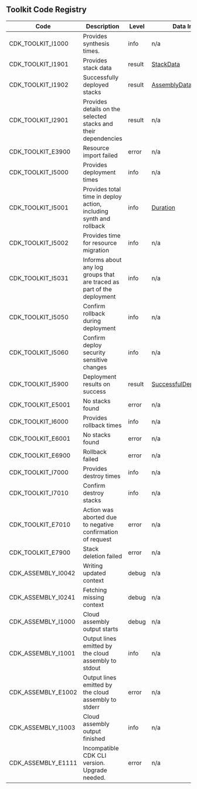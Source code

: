 ## Toolkit Code Registry

| Code | Description | Level | Data Interface |
|------|-------------|-------|----------------|
| CDK_TOOLKIT_I1000 | Provides synthesis times. | info | n/a |
| CDK_TOOLKIT_I1901 | Provides stack data | result | [StackData](https://docs.aws.amazon.com/cdk/api/toolkit-lib/interfaces/StackData.html) |
| CDK_TOOLKIT_I1902 | Successfully deployed stacks | result | [AssemblyData](https://docs.aws.amazon.com/cdk/api/toolkit-lib/interfaces/AssemblyData.html) |
| CDK_TOOLKIT_I2901 | Provides details on the selected stacks and their dependencies | result | n/a |
| CDK_TOOLKIT_E3900 | Resource import failed | error | n/a |
| CDK_TOOLKIT_I5000 | Provides deployment times | info | n/a |
| CDK_TOOLKIT_I5001 | Provides total time in deploy action, including synth and rollback | info | [Duration](https://docs.aws.amazon.com/cdk/api/toolkit-lib/interfaces/Duration.html) |
| CDK_TOOLKIT_I5002 | Provides time for resource migration | info | n/a |
| CDK_TOOLKIT_I5031 | Informs about any log groups that are traced as part of the deployment | info | n/a |
| CDK_TOOLKIT_I5050 | Confirm rollback during deployment | info | n/a |
| CDK_TOOLKIT_I5060 | Confirm deploy security sensitive changes | info | n/a |
| CDK_TOOLKIT_I5900 | Deployment results on success | result | [SuccessfulDeployStackResult](https://docs.aws.amazon.com/cdk/api/toolkit-lib/interfaces/SuccessfulDeployStackResult.html) |
| CDK_TOOLKIT_E5001 | No stacks found | error | n/a |
| CDK_TOOLKIT_I6000 | Provides rollback times | info | n/a |
| CDK_TOOLKIT_E6001 | No stacks found | error | n/a |
| CDK_TOOLKIT_E6900 | Rollback failed | error | n/a |
| CDK_TOOLKIT_I7000 | Provides destroy times | info | n/a |
| CDK_TOOLKIT_I7010 | Confirm destroy stacks | info | n/a |
| CDK_TOOLKIT_E7010 | Action was aborted due to negative confirmation of request | error | n/a |
| CDK_TOOLKIT_E7900 | Stack deletion failed | error | n/a |
| CDK_ASSEMBLY_I0042 | Writing updated context | debug | n/a |
| CDK_ASSEMBLY_I0241 | Fetching missing context | debug | n/a |
| CDK_ASSEMBLY_I1000 | Cloud assembly output starts | debug | n/a |
| CDK_ASSEMBLY_I1001 | Output lines emitted by the cloud assembly to stdout | info | n/a |
| CDK_ASSEMBLY_E1002 | Output lines emitted by the cloud assembly to stderr | error | n/a |
| CDK_ASSEMBLY_I1003 | Cloud assembly output finished | info | n/a |
| CDK_ASSEMBLY_E1111 | Incompatible CDK CLI version. Upgrade needed. | error | n/a |

